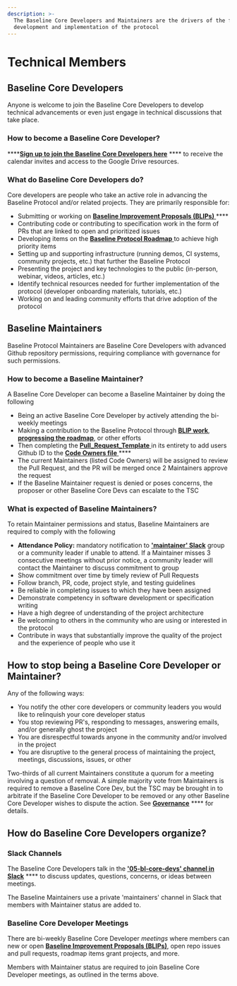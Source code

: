 ```yaml
---
description: >-
  The Baseline Core Developers and Maintainers are the drivers of the further
  development and implementation of the protocol
---
```


# Technical Members

## Baseline Core Developers <a href="#maintainers" id="maintainers"></a>

Anyone is welcome to join the Baseline Core Developers to develop technical advancements or even just engage in technical discussions that take place.&#x20;

### How to become a Baseline Core Developer? <a href="#how-to-become-a-maintainer" id="how-to-become-a-maintainer"></a>

****[**Sign up to join the Baseline Core Developers here**](https://www.baseline-protocol.org/get-involved/) **** to receive the calendar invites and access to the Google Drive resources.

### What do Baseline Core Developers do? <a href="#what-do-maintainers-do" id="what-do-maintainers-do"></a>

Core developers are people who take an active role in advancing the Baseline Protocol and/or related projects. They are primarily responsible for:

* Submitting or working on [**Baseline Improvement Proposals (BLIPs)** ](https://github.com/eea-oasis/baseline-blips)****
* Contributing code or contributing to specification work in the form of PRs that are linked to open and prioritized issues
* Developing items on the [**Baseline Protocol Roadmap** ](https://github.com/eea-oasis/baseline-blips)to achieve high priority items&#x20;
* Setting up and supporting infrastructure (running demos, CI systems, community projects, etc.) that further the Baseline Protocol
* Presenting the project and key technologies to the public (in-person, webinar, videos, articles, etc.)
* Identify technical resources needed for further implementation of the protocol (developer onboarding materials, tutorials, etc.)
* Working on and leading community efforts that drive adoption of the protocol

## Baseline Maintainers  <a href="#how-to-become-a-maintainer" id="how-to-become-a-maintainer"></a>

Baseline Protocol Maintainers are Baseline Core Developers with advanced Github repository permissions, requiring compliance with governance for such permissions.&#x20;

### How to become a Baseline Maintainer? <a href="#how-to-become-a-maintainer" id="how-to-become-a-maintainer"></a>

A Baseline Core Developer can become a Baseline Maintainer by doing the following

* Being an active Baseline Core Developer by actively attending the bi-weekly meetings
* Making a contribution to the Baseline Protocol through [**BLIP work**](https://github.com/eea-oasis/baseline-blips), [**progressing the roadmap**](https://github.com/eea-oasis/baseline), or other efforts
* Then completing the [**Pull\_Request\_Template** ](https://github.com/eea-oasis/baseline/tree/main/.github)in its entirety to add users Github ID to the [**Code Owners file** ](https://github.com/eea-oasis/baseline/blob/main/.github/CODEOWNERS)****
* The current Maintainers (listed Code Owners) will be assigned to review the Pull Request, and the PR will be merged once 2 Maintainers approve the request
* If the Baseline Maintainer request is denied or poses concerns, the proposer or other Baseline Core Devs can escalate to the TSC

### What is expected of Baseline Maintainers? <a href="#what-is-expected-of-maintainers" id="what-is-expected-of-maintainers"></a>

To retain Maintainer permissions and status, Baseline Maintainers are required to comply with the following

* **Attendance Policy:** mandatory notification to [**'maintainer' Slack**](https://join.slack.com/t/ethereum-baseline/shared\_invite/zt-d6emqeci-bjzBsXBqK4D7tBTZ40AEfQ) group or a community leader if unable to attend. If a Maintainer misses 3 consecutive meetings without prior notice, a community leader will contact the Maintainer to discuss commitment to group
* Show commitment over time by timely review of Pull Requests
* Follow branch, PR, code, project style, and testing guidelines
* Be reliable in completing issues to which they have been assigned
* Demonstrate competency in software development or specification writing
* Have a high degree of understanding of the project architecture
* Be welcoming to others in the community who are using or interested in the protocol
* Contribute in ways that substantially improve the quality of the project and the experience of people who use it

## How to stop being a Baseline Core Developer or Maintainer? <a href="#how-to-stop-being-a-maintainer" id="how-to-stop-being-a-maintainer"></a>

Any of the following ways:

* You notify the other core developers or community leaders you would like to relinquish your core developer status
* You stop reviewing PR's, responding to messages, answering emails, and/or generally ghost the project
* You are disrespectful towards anyone in the community and/or involved in the project
* You are disruptive to the general process of maintaining the project, meetings, discussions, issues, or other

Two-thirds of all current Maintainers constitute a quorum for a meeting involving a question of removal. A simple majority vote from Maintainers is required to remove a Baseline Core Dev, but the TSC may be brought in to arbitrate if the Baseline Core Developer to be removed or any other Baseline Core Developer wishes to dispute the action. See [**Governance**](../../governance/governance.md#charter-baseline-open-source-project-governance) **** for details.

## How do Baseline Core Developers organize? <a href="#how-maintainers-organize" id="how-maintainers-organize"></a>

### Slack Channels <a href="#slack" id="slack"></a>

The Baseline Core Developers talk in the [**'05-bl-core-devs' channel in Slack**](https://join.slack.com/t/ethereum-baseline/shared\_invite/zt-d6emqeci-bjzBsXBqK4D7tBTZ40AEfQ) **** to discuss updates, questions, concerns, or ideas between meetings.&#x20;

The Baseline Maintainers use a private 'maintainers' channel in Slack that members with Maintainer status are added to.

### Baseline Core Developer Meetings <a href="#weekly-meetings" id="weekly-meetings"></a>

There are bi-weekly Baseline Core Developer _meetings_ where members can new or open [**Baseline Improvement Proposals (BLIPs)**](https://github.com/eea-oasis/baseline-blips), open repo issues and pull requests, roadmap items grant projects, and more.&#x20;

Members with Maintainer status are required to join Baseline Core Developer meetings, as outlined in the terms above.
